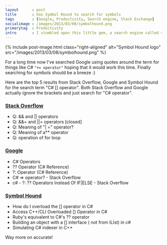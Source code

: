 ```yaml
---
layout      : post
title       : Use Symbol Hound to search for symbols
tags        : [Google, Productivity, Search engine, Stack Exchange]
socialimage : /images/2013/03/08/symbolhound.png
primarytag  : Productivity
intro       : I stumbled upon this little gem, a search engine called <a href="http://www.symbolhound.com/">Symbol Hound</a> that unlike Google, doesn't ignore symbols in fast it is actually optimised for searching with them. It only searches within Stack Overflow but that means it's very focused on programming and really if you're not finding your answer to a programming operator question on SO, it deserves to be asked.
---
```


{% include post-image.html class="right-aligned" alt="Symbol Hound logo" src="/images/2013/03/08/symbolhound.png" %}

For a long time now I've searched Google using quotes around the term for things like C# `"+= operator"` hoping that it would work this time. Finally searching for symbols should be a breeze :)


Here are the top 5 results from Stack Overflow, Google and Symbol Hound for the search term "C# \[\] operator". Both Stack Overflow and Google actually ignore the brackets and just search for "C# operator".

### [Stack Overflow][2]

- Q: &amp;&amp; and || operators
- Q: &amp;&amp;= and ||= operators \[closed\]
- Q: Meaning of "| =" operator?
- Q: Meaning of a** operator
- Q: operation of for loop

### [Google][3]

- C# Operators
- ?? Operator (C# Reference)
- ?: Operator (C# Reference)
- C# => operator? - Stack Overflow
- c# - ?: ?? Operators Instead Of IF|ELSE - Stack Overflow

### [Symbol Hound][4]

- How do I overload the \[\] operator in C#
- Access C++/CLI Overloaded \[\] Operator in C#
- Ruby's equivalent to C#'s ?? operator
- Building an object with a \[\] interface ( not from ILIst) in c#
- Simulating C# indexer in C++

Way more on accurate!



[2]: http://stackoverflow.com/search?q=c%23+%5B%5D+operator
[3]: https://www.google.com.au/search?q=c%23+%5B%5D+operator
[4]: http://www.symbolhound.com/?q=c%23+%5B%5D+operator
